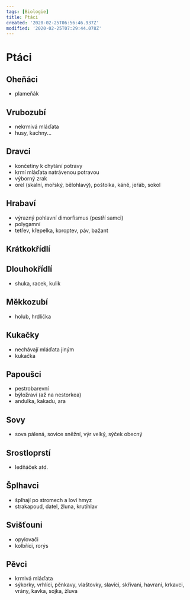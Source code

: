 ```yaml
---
tags: [Biologie]
title: Ptáci
created: '2020-02-25T06:56:46.937Z'
modified: '2020-02-25T07:29:44.078Z'
---
```


# Ptáci

## Oheňáci
- plameňák
## Vrubozubí
- nekrmivá mláďata
 - husy, kachny...
## Dravci
- končetiny k chytání potravy
- krmí mláďata natrávenou potravou
- výborný zrak
- orel (skalní, mořský, bělohlavý), poštolka, káně, jeřáb, sokol
## Hrabaví
- výrazný pohlavní dimorfismus (pestří samci)
- polygamní
- tetřev, křepelka, koroptev, páv, bažant
## Krátkokřídlí

## Dlouhokřídlí
- shuka, racek, kulik
## Měkkozubí
- holub, hrdlička
## Kukačky
- nechávají mláďata jiným
- kukačka
## Papoušci
- pestrobarevní
- býložraví (až na nestorkea)
- andulka, kakadu, ara
## Sovy
- sova pálená, sovice sněžní, výr velký, sýček obecný
## Srostloprstí
- ledňáček atd. 
## Šplhavci
- šplhají po stromech a loví hmyz
- strakapoud, datel, žluna, krutihlav
## Svišťouni
- opylovači
- kolbříci, rorýs
## Pěvci
- krmivá mláďata
- sýkorky, vrhlíci, pěnkavy, vlaštovky, slavíci, skřivani, havrani, krkavci, vrány, kavka, sojka, žluva

